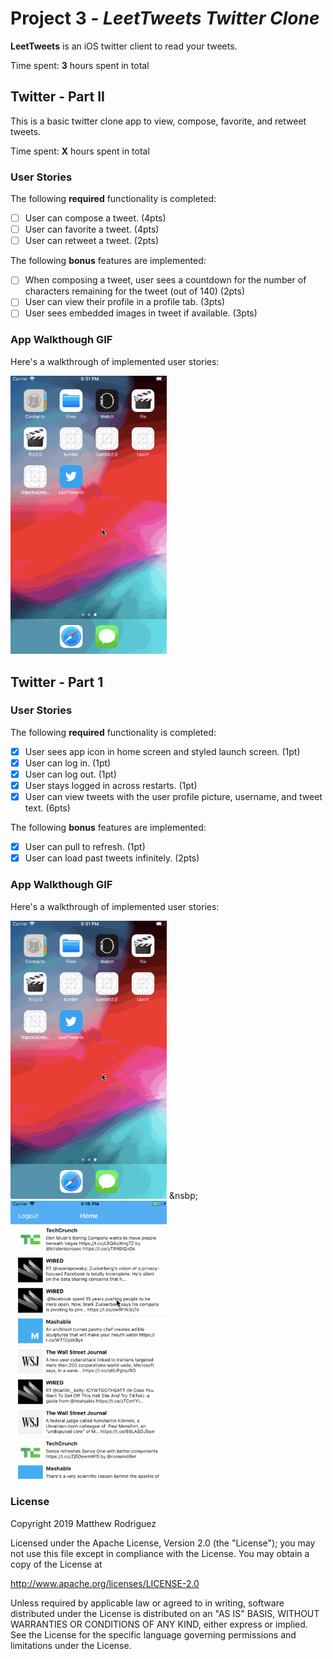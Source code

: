 # Project 3 - *LeetTweets Twitter Clone*

**LeetTweets** is an iOS twitter client to read your tweets.

Time spent: **3** hours spent in total

## Twitter - Part II

This is a basic twitter clone app to view, compose, favorite, and retweet tweets.

Time spent: **X** hours spent in total

### User Stories

The following **required** functionality is completed:

- [ ] User can compose a tweet. (4pts)
- [ ] User can favorite a tweet. (4pts)
- [ ] User can retweet a tweet. (2pts)

The following **bonus** features are implemented:

- [ ] When composing a tweet, user sees a countdown for the number of characters remaining for the tweet (out of 140) (2pts)
- [ ] User can view their profile in a profile tab. (3pts)
- [ ] User sees embedded images in tweet if available. (3pts)

### App Walkthough GIF

Here's a walkthrough of implemented user stories:

<img src="leetTweets.gif" width=250 title='Video Walkthrough' alt='Video Walkthrough' /><br />

## Twitter - Part 1

### User Stories

The following **required** functionality is completed:

- [x] User sees app icon in home screen and styled launch screen. (1pt)
- [x] User can log in. (1pt)
- [x] User can log out. (1pt)
- [x] User stays logged in across restarts. (1pt)
- [x] User can view tweets with the user profile picture, username, and tweet text. (6pts)

The following **bonus** features are implemented:

- [x] User can pull to refresh. (1pt)
- [x] User can load past tweets infinitely. (2pts)

### App Walkthough GIF

Here's a walkthrough of implemented user stories:

<img src="leetTweets.gif" width=250 title='Video Walkthrough' alt='Video Walkthrough' />
<label>&nsbp;</label>
<img src="leetTweets2.gif" width=250 title='Video Walkthrough' alt='Video Walkthrough' /><br />

### License

Copyright 2019 Matthew Rodriguez

Licensed under the Apache License, Version 2.0 (the "License");
you may not use this file except in compliance with the License.
You may obtain a copy of the License at

http://www.apache.org/licenses/LICENSE-2.0

Unless required by applicable law or agreed to in writing, software
distributed under the License is distributed on an "AS IS" BASIS,
WITHOUT WARRANTIES OR CONDITIONS OF ANY KIND, either express or implied.
See the License for the specific language governing permissions and
limitations under the License.
